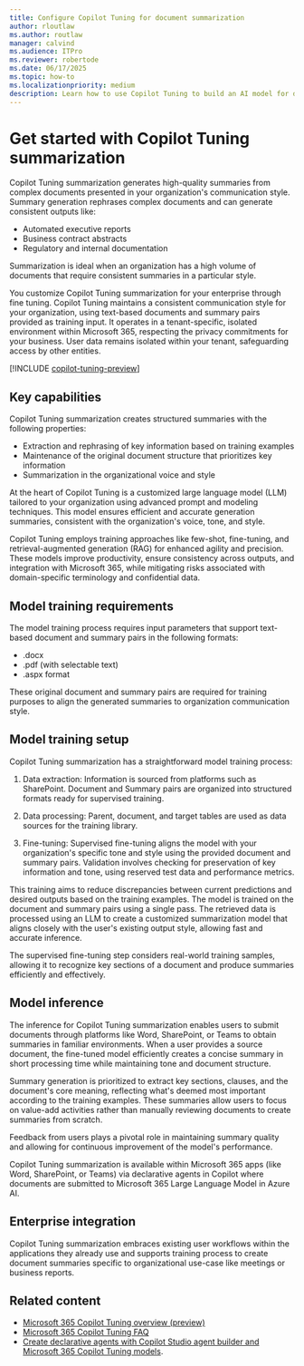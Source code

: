 ```yaml
---
title: Configure Copilot Tuning for document summarization
author: rloutlaw
ms.author: routlaw
manager: calvind
ms.audience: ITPro
ms.reviewer: robertode
ms.date: 06/17/2025
ms.topic: how-to
ms.localizationpriority: medium
description: Learn how to use Copilot Tuning to build an AI model for document summarization based on organizational knowledge.
---
```


# Get started with Copilot Tuning summarization

<!-- cSpell:ignore rloutlaw routlaw calvind robertode -->

Copilot Tuning summarization generates high-quality summaries from complex documents presented in your organization's communication style. Summary generation rephrases complex documents and can generate consistent outputs like:

- Automated executive reports
- Business contract abstracts
- Regulatory and internal documentation

Summarization is ideal when an organization has a high volume of documents that require consistent summaries in a particular style.

You customize Copilot Tuning summarization for your enterprise through fine tuning. Copilot Tuning maintains a consistent communication style for your organization, using text-based documents and summary pairs provided as training input. It operates in a tenant-specific, isolated environment within Microsoft 365, respecting the privacy commitments for your business. User data remains isolated within your tenant, safeguarding access by other entities.

[!INCLUDE [copilot-tuning-preview](includes/copilot-tuning-preview.md)]

## Key capabilities

Copilot Tuning summarization creates structured summaries with the following properties:

- Extraction and rephrasing of key information based on training examples
- Maintenance of the original document structure that prioritizes key information
- Summarization in the organizational voice and style

At the heart of Copilot Tuning is a customized large language model (LLM) tailored to your organization using advanced prompt and modeling techniques. This model ensures efficient and accurate generation summaries, consistent with the organization's voice, tone, and style.

Copilot Tuning employs training approaches like few-shot, fine-tuning, and retrieval-augmented generation (RAG) for enhanced agility and precision. These models improve productivity, ensure consistency across outputs, and integration with Microsoft 365, while mitigating risks associated with domain-specific terminology and confidential data.

## Model training requirements

The model training process requires input parameters that support text-based document and summary pairs in the following formats:

- .docx
- .pdf (with selectable text)
- .aspx format

These original document and summary pairs are required for training purposes to align the generated summaries to organization communication style.

## Model training setup

Copilot Tuning summarization has a straightforward model training process:

1. Data extraction: Information is sourced from platforms such as SharePoint. Document and Summary pairs are organized into structured formats ready for supervised training.

1. Data processing: Parent, document, and target tables are used as data sources for the training library.

1. Fine-tuning: Supervised fine-tuning aligns the model with your organization's specific tone and style using the provided document and summary pairs. Validation involves checking for preservation of key information and tone, using reserved test data and performance metrics.

This training aims to reduce discrepancies between current predictions and desired outputs based on the training examples. The model is trained on the document and summary pairs using a single pass. The retrieved data is processed using an LLM to create a customized summarization model that aligns closely with the user's existing output style, allowing fast and accurate inference.

The supervised fine-tuning step considers real-world training samples, allowing it to recognize key sections of a document and produce summaries efficiently and effectively.

## Model inference

The inference for Copilot Tuning summarization enables users to submit documents through platforms like Word, SharePoint, or Teams to obtain summaries in familiar environments. When a user provides a source document, the fine-tuned model efficiently creates a concise summary in short processing time while maintaining tone and document structure.

Summary generation is prioritized to extract key sections, clauses, and the document's core meaning, reflecting what's deemed most important according to the training examples. These summaries allow users to focus on value-add activities rather than manually reviewing documents to create summaries from scratch.

Feedback from users plays a pivotal role in maintaining summary quality and allowing for continuous improvement of the model's performance.

Copilot Tuning summarization is available within Microsoft 365 apps (like Word, SharePoint, or Teams) via declarative agents in Copilot where documents are submitted to Microsoft 365 Large Language Model in Azure AI.

## Enterprise integration

Copilot Tuning summarization embraces existing user workflows within the applications they already use and supports training process to create document summaries specific to organizational use-case like meetings or business reports.

## Related content

- [Microsoft 365 Copilot Tuning overview (preview)](copilot-tuning-overview.md)
- [Microsoft 365 Copilot Tuning FAQ](copilot-tuning-faq.yml)
- [Create declarative agents with Copilot Studio agent builder and Microsoft 365 Copilot Tuning models](/microsoft-365-copilot/extensibility/copilot-studio-agent-builder-tuned-models).
